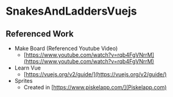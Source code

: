 # SnakesAndLaddersVuejs

## Referenced Work

 - Make Board (Referenced Youtube Video)
	 - [https://www.youtube.com/watch?v=rqb4FgVNrrM](https://www.youtube.com/watch?v=rqb4FgVNrrM)
-  Learn Vue
	- [https://vuejs.org/v2/guide/](https://vuejs.org/v2/guide/)
- Sprites
	- Created in [https://www.piskelapp.com/](Piskelapp.com)
